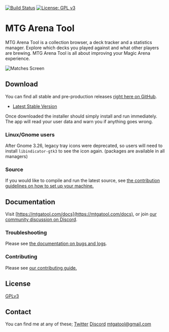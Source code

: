 [![Build Status](https://travis-ci.org/Manuel-777/MTG-Arena-Tool.svg?branch=master)](https://travis-ci.org/Manuel-777/MTG-Arena-Tool)
[![License: GPL v3](https://img.shields.io/badge/License-GPLv3-blue.svg)](https://www.gnu.org/licenses/gpl-3.0)

# MTG Arena Tool
MTG Arena Tool is a collection browser, a deck tracker and a statistics manager. Explore which decks you played against and what other players are brewing. MTG Arena Tool is all about improving your Magic Arena experience.

![Matches Screen](/Readme/screenshot_1.png)


## Download
You can find all stable and pre-production releases [right here on GitHub](https://github.com/Manuel-777/MTG-Arena-Tool/releases).
  - [Latest Stable Version](https://github.com/Manuel-777/MTG-Arena-Tool/releases/latest)

Once downloaded the installer should simply install and run immediately. The app will read your user data and warn you if anything goes wrong.

### Linux/Gnome users
After Gnome 3.26, legacy tray icons were deprecated, so users will need to install `libindicator-gtk3` to see the icon again. (packages are available in all managers)

### Source
If you would like to compile and run the latest source, see [the contribution guidelines on how to set up your machine.](./CONTRIBUTING.md#set-up-your-machine)


## Documentation
Visit [https://mtgatool.com/docs](https://mtgatool.com/docs), or join [our community discussion on Discord](https://discord.gg/K9bPkJy).

### Troubleshooting
Please see [the documentation on bugs and logs](https://mtgatool.com/docs/introduction#bugs).

### Contributing
Please see [our contributing guide.](./CONTRIBUTING.md)


## License

[GPLv3](./LICENSE.md)

## Contact
You can find me at any of these;
[Twitter](https://twitter.com/MEtchegaray7)
[Discord](https://discord.gg/K9bPkJy)
[mtgatool@gmail.com](mailto:mtgatool@gmail.com)
